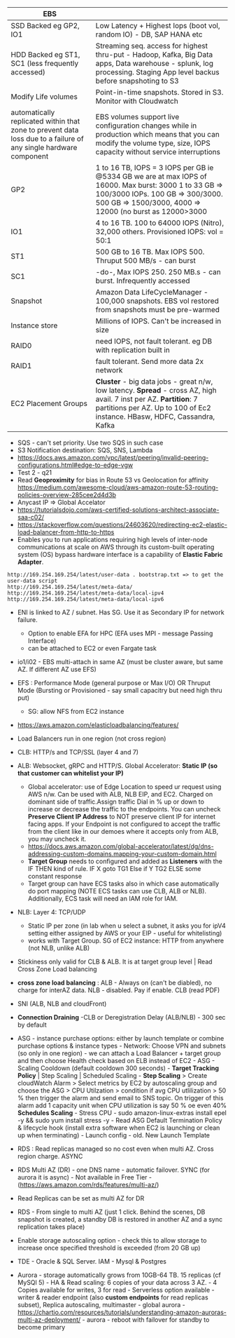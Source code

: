 |EBS||
|---|---|
|SSD Backed eg GP2, IO1| Low Latency + Highest Iops (boot vol, random IO) - DB, SAP HANA etc|
|HDD Backed eg ST1, SC1 (less frequently accessed) | Streaming seq. access for highest thru-put - Hadoop, Kafka, Big Data apps, Data warehouse - splunk, log processing. Staging App level backus before snapshoting to S3|
|Modify Life volumes| Point-in-time snapshots. Stored in S3. Monitor with Cloudwatch
|automatically replicated within that zone to prevent data loss due to a failure of any single hardware component|EBS volumes support live configuration changes while in production which means that you can modify the volume type, size, IOPS capacity without service interruptions|
|GP2| 1 to 16 TB, IOPS = 3 IOPS per GB ie @5334 GB we are at max IOPS of 16000. Max burst: 3000 1 to 33 GB => 100/3000 IOPs. 100 GB => 300/3000. 500 GB => 1500/3000, 4000 => 12000 (no burst as 12000>3000|
|IO1| 4 to 16 TB. 100 to 64000 IOPS (Nitro), 32,000 others. Provisioned IOPS: vol = 50:1|
|ST1| 500 GB to 16 TB. Max IOPS 500. Thruput 500 MB/s - can burst|
|SC1| -do-, Max IOPS 250. 250 MB.s - can burst. Infrequently accessed |
|Snapshot|Amazon Data LifeCycleManager - 100,000 snapshots. EBS vol restored from snapshots must be pre-warmed|
|Instance store| Millions of IOPS. Can't be increased in size|
|RAID0|need IOPS, not fault tolerant. eg DB with replication built in|
|RAID1|fault tolerant. Send more data 2x network|
|EC2 Placement Groups| __Cluster__ - big data jobs - great n/w, low latency. __Spread__ - cross AZ, high avail. 7 inst per AZ. __Partition__: 7 partitions per AZ. Up to 100 of Ec2 instance. HBasw, HDFC, Cassandra, Kafka|

- SQS - can't set priority. Use two SQS in such case
- S3 Notification destination: SQS, SNS, Lambda
- https://docs.aws.amazon.com/vpc/latest/peering/invalid-peering-configurations.html#edge-to-edge-vgw
- Test 2 - q21
- Read <b>Geoproximity</b> for bias in Route 53 vs Geolocation for affinity https://medium.com/awesome-cloud/aws-amazon-route-53-routing-policies-overview-285cee2d4d3b
-  Anycast IP => Global Accelator
- https://tutorialsdojo.com/aws-certified-solutions-architect-associate-saa-c02/
- https://stackoverflow.com/questions/24603620/redirecting-ec2-elastic-load-balancer-from-http-to-https
- Enables you to run applications requiring high levels of inter-node communications at scale on AWS through its custom-built operating system (OS) bypass hardware interface is a capability of __Elastic Fabric Adapter__.
```shell script
http://169.254.169.254/latest/user-data . bootstrap.txt => to get the user-data script
http://169.254.169.254/latest/meta-data/
http://169.254.169.254/latest/meta-data/local-ipv4
http://169.254.169.254/latest/meta-data/local-ipv6
```
- ENI is linked to AZ / subnet. Has SG.  Use it as Secondary IP for network failure.
    - Option to enable EFA for HPC (EFA uses MPI - message Passing Interface)
    - can be attached to EC2 or even Fargate task
  
- io1/i02 - EBS multi-attach in same AZ (must be cluster aware, but same AZ. If different AZ use EFS)
- EFS : Performance Mode (general purpose or Max I/O) OR Thruput Mode (Bursting or Provisioned - say small capacitry but need high thru put)
     - SG: allow NFS from EC2 instance
- https://aws.amazon.com/elasticloadbalancing/features/
- Load Balancers run in one region (not cross region)
- CLB: HTTP/s and TCP/SSL (layer 4 and 7)
- ALB: Websocket, gRPC and HTTP/S. Global Accelerator: __Static IP (so that customer can whitelist your IP)__
   -  Global accelerator: use of Edge Location to speed ur request using AWS n/w. Can be used with ALB, NLB EIP, and EC2. Charged on dominant side of traffic.Assign traffic Dial in % up or down to increase or decrease the traffic to the endpoints.
   You can uncheck __Preserve Client IP Address__ to NOT preserve client IP for internet facing apps. If your Endpoint is not configured to accept the traffic from the client like in our demoes where it accepts only from ALB, you may uncheck it.
   - https://docs.aws.amazon.com/global-accelerator/latest/dg/dns-addressing-custom-domains.mapping-your-custom-domain.html
   - __Target Group__ needs to configured and added as __Listeners__ with the IF THEN kind of rule. IF X goto TG1 Else if Y TG2 ELSE some constant response
   - Target group can have ECS tasks also in which case automatically do port mapping (NOTE ECS tasks can use CLB, ALB or NLB). Additionally, ECS task will need an IAM role for IAM.
- NLB: Layer 4: TCP/UDP
    - Static IP per zone (in lab when u select a subnet, it asks you for ipV4 setting either assigned by AWS or your EIP - useful for whitelisting)
    - works with Target Group. SG of EC2 instance: HTTP from anywhere (not NLB, unlike ALB)
 - Stickiness only valid for CLB & ALB. It is at target group level | Read Cross Zone Load balancing
 - __cross zone load balancing__ : ALB - Always on (can't be diabled), no charge for interAZ data. NLB - disabled. Pay if enable. CLB (read PDF)
 - SNI (ALB, NLB and cloudFront) 
 - __Connection Draining__ -CLB or Deregistration Delay (ALB/NLB) - 300 sec by default
 - ASG - instance purchase options: either by launch template or combine purchase options & instance types
       - Network: Choose VPN and subnets (so only in one region)
       - we can attach a Load Balancer + target group and then choose Health check based on ELB instead of EC2 
       - ASG - Scaling Cooldown (default cooldown 300 seconds)
       - __Target Tracking Policy__ | Step Scaling | Scheduled Scaling
       - __Step Scaling__ > Create cloudWatch Alarm > Select metrics by EC2 by autoscaling group and choose the ASG > CPU Utilzation > condition if avg CPU utlilization > 50 % then trigger the alarm and send email to SNS topic. On trigger of this alarm add 1 capacity unit when CPU utilization is say 50 % oe even 40%
       __Schedules Scaling__
       - Stress CPU - sudo amazon-linux-extras install epel -y &&  sudo yum install stress -y
       - Read ASG Default Termination Policy & lifecycle hook (install extra software when EC2 is launching or clean up when terminating)
       - Launch config - old. New Launch Template
 - RDS : Read replicas managed so no cost even when multi AZ. Cross region charge. ASYNC
 - RDS Multi AZ (DR) - one DNS name - automatic failover. SYNC (for aurora it is async) - Not available in Free Tier
        - (https://aws.amazon.com/rds/features/multi-az/)
 - Read Replicas can be set as multi AZ for DR
 - RDS - From single to multi AZ (just 1 click. Behind the scenes, DB snapshot is created, a standby DB is restored in another AZ and a sync replication takes place)
 - Enable storage autoscaling option - check this to allow storage to increase once specified threshold is exceeded (from 20 GB up)
 - TDE - Oracle & SQL Server. IAM - Mysql & Postgres
 - Aurora - storage automatically grows from 10GB-64 TB. 15 replicas (cf MySQl 5)
          - HA & Read scaling: 6 copies of your data across 3 AZ.
              - 4 Copies available for writes, 3 for read
          - Serverless option available
          - writer & reader endpoint (also __custom endpoints__ for read replicas subset), Replica autoscaling, multimaster
          - global aurora
          - https://chartio.com/resources/tutorials/understanding-amazon-auroras-multi-az-deployment/
          - aurora - reboot with failover for standby to become primary